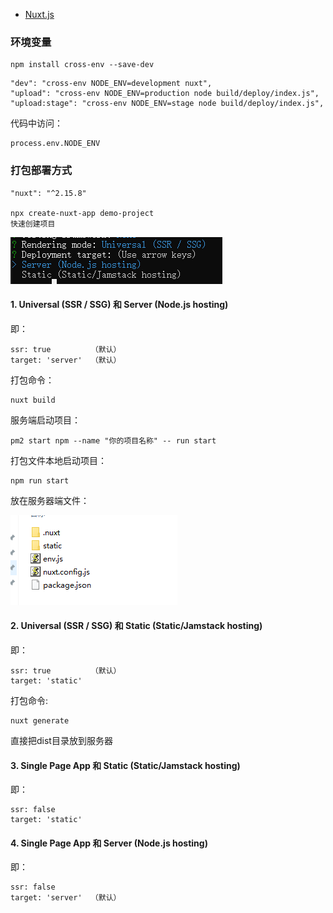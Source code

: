 
- [Nuxt.js](https://www.nuxtjs.cn/guide)

### 环境变量
```
npm install cross-env --save-dev
```
```
"dev": "cross-env NODE_ENV=development nuxt",
"upload": "cross-env NODE_ENV=production node build/deploy/index.js",
"upload:stage": "cross-env NODE_ENV=stage node build/deploy/index.js",
```
代码中访问：
```
process.env.NODE_ENV
```

### 打包部署方式
```
"nuxt": "^2.15.8"

npx create-nuxt-app demo-project 
快速创建项目
```

![alt text](image-2.png)

#### 1. Universal (SSR / SSG) 和 Server (Node.js hosting)

即：
```
ssr: true         （默认）
target: 'server'  （默认）
```


打包命令：
```
nuxt build
```

服务端启动项目：
```
pm2 start npm --name "你的项目名称" -- run start
```
打包文件本地启动项目：
```
npm run start
```

放在服务器端文件：

![alt text](image-1.png)

#### 2. Universal (SSR / SSG) 和 Static (Static/Jamstack hosting)

即：
```
ssr: true         （默认）
target: 'static'  
```

打包命令:
```
nuxt generate
```

直接把dist目录放到服务器

#### 3. Single Page App 和 Static (Static/Jamstack hosting)

即：
```
ssr: false         
target: 'static'  
```

#### 4. Single Page App 和 Server (Node.js hosting)

即：
```
ssr: false         
target: 'server'  （默认）
```